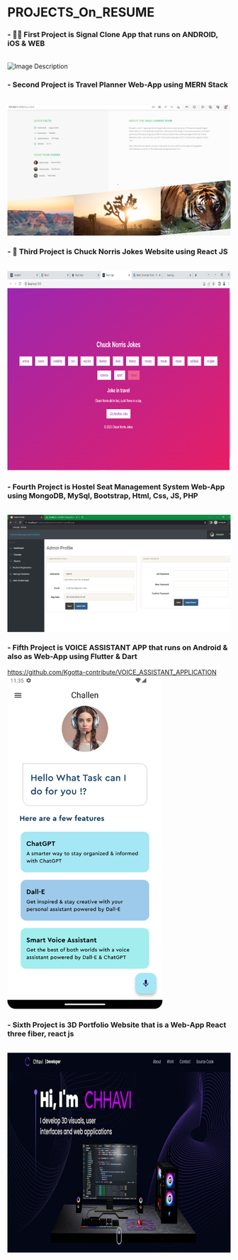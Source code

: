 # PROJECTS_On_RESUME

### - 💚📱 First Project is Signal Clone App that runs on ANDROID, iOS & WEB
<br>
<img src="https://github.com/Kgotta-contribute/PROJECTS_On_RESUME/blob/main/signal-new-clone/Image_N_Rec/ANDROID_SDK_GIF.gif" alt="Image Description" width="350px" height="750px">
</br>

### - Second Project is Travel Planner Web-App using MERN Stack
<br>
<img src="https://github.com/Kgotta-contribute/PROJECTS_On_RESUME/blob/main/TravelPlannerApp/Images/Screenshot%20(59).png?raw=true" alt="Image Description" style="margin-right: 150px;">
</br>

### - 📱 Third Project is Chuck Norris Jokes Website using React JS
<br>
<img src="https://github.com/Kgotta-contribute/PROJECTS_On_RESUME/blob/main/JokeDeliveringWebsiteUsingREACT/Screenshot1.png?raw=true" alt="Image Description" width="750px" height="450px">
</br>

### - Fourth Project is Hostel Seat Management System Web-App using MongoDB, MySql, Bootstrap, Html, Css, JS, PHP
<br>
<img src="https://github.com/Kgotta-contribute/PROJECTS_On_RESUME/blob/main/HOSTELseatMANAGINGsystem/Images/Screenshot%20(1423).png?raw=true" style="margin-right: 150px;">
</br>

### - Fifth Project is VOICE ASSISTANT APP that runs on Android & also as Web-App using Flutter & Dart
https://github.com/Kgotta-contribute/VOICE_ASSISTANT_APPLICATION
<br>
<img src="https://github.com/Kgotta-contribute/VOICE_ASSISTANT_APPLICATION/blob/main/Challen.png" width="350px" height="750px">
</br>

### - Sixth Project is 3D Portfolio Website that is a Web-App React three fiber, react js
<br>
<img src="https://github.com/Kgotta-contribute/PROJECTS_On_RESUME/blob/main/ThreeD%20Portfolio/1.jpeg" width="750px" height="450px">
</br>

